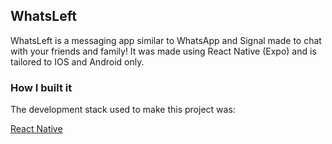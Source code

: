 ## WhatsLeft
WhatsLeft is a messaging app similar to WhatsApp and Signal made to chat with your friends and family! It was made using React Native (Expo) and is tailored to IOS and Android only.

### How I built it
The development stack used to make this project was:

[React Native](https://reactnative.dev/)
